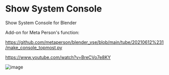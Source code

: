 # Show System Console
Show System Console for Blender

Add-on for Meta Person's function: 

https://github.com/metaperson/blender_vse/blob/main/tube/20210612%231/make_console_topmost.py

https://www.youtube.com/watch?v=BreCVo7e8KY

![image](https://user-images.githubusercontent.com/1322593/227703500-92cffc27-e352-4a37-b687-50cbf4ebeca3.png)

